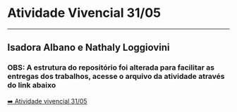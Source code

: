 # Atividade Vivencial 31/05
---
Isadora Albano e Nathaly Loggiovini
---
### OBS: A estrutura do repositório foi alterada para facilitar as entregas dos trabalhos, acesse o arquivo da atividade através do link abaixo
[➡️ Atividade vivencial 31/05](../src/AtividadesVivenciais/AtividadeVivencial3105.cpp)
